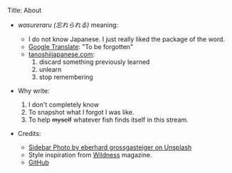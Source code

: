 Title: About


* _wasureraru (忘れられる)_ meaning:
    * I do not know Japanese. I just really liked the package of the word.
    * [Google Translate](https://translate.google.com/#auto/en/%E5%BF%98%E3%82%8C%E3%82%89%E3%82%8C%E3%82%8B): "To be forgotten"
    * [tanoshiijapanese.com](https://www.tanoshiijapanese.com/dictionary/entry_details.cfm?entry_id=50115&element_id=64283&conjugation_type_id=15): 
        1. discard something previously learned
        2. unlearn
        3. stop remembering

* Why write:   
    1. I don't completely know
    2. To snapshot what I forgot I was like.
    3. To help <s>myself</s> whatever fish finds itself in this stream.

* Credits:
    * [Sidebar Photo by eberhard grossgasteiger on Unsplash](https://unsplash.com/photos/FhdN5QVrBfY)
    * Style inspiration from [Wildness](http://readwildness.com/) magazine.
    * [GitHub](https://github.com/ixqifeba/ixqifeba.github.io)
